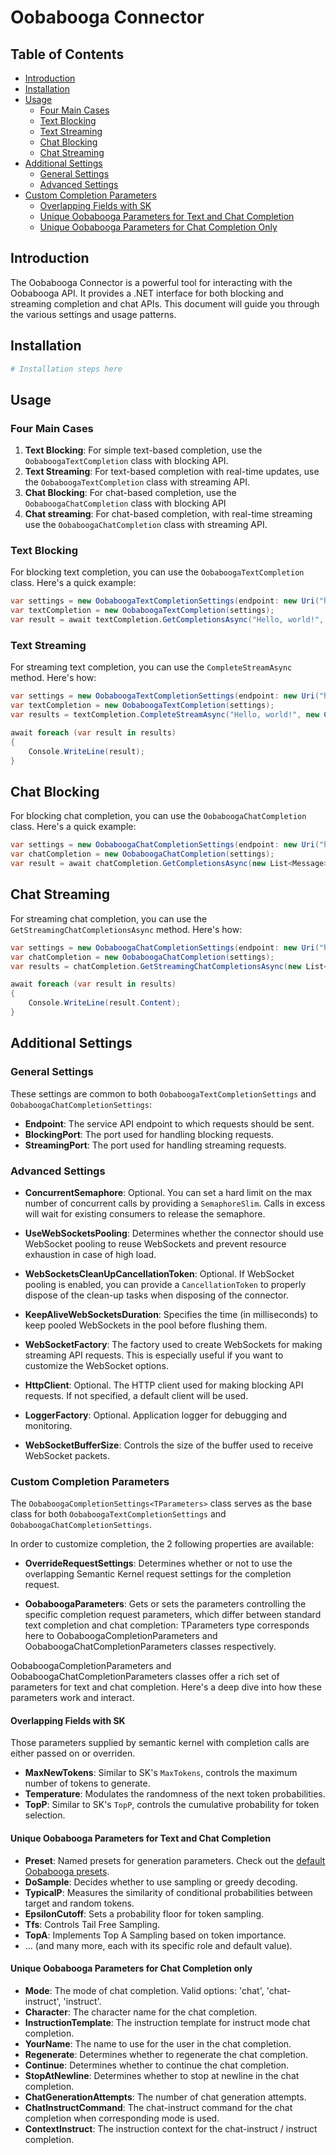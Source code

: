 # Oobabooga Connector

## Table of Contents
- [Introduction](#introduction)
- [Installation](#installation)
- [Usage](#usage)
  - [Four Main Cases](#four-main-cases)
  - [Text Blocking](#text-blocking)
  - [Text Streaming](#text-streaming)
  - [Chat Blocking](#chat-blocking)
  - [Chat Streaming](#chat-streaming)
- [Additional Settings](#additional-settings)
  - [General Settings](#general-settings)
  - [Advanced Settings](#advanced-settings)
- [Custom Completion Parameters](#custom-completion-parameters)
  - [Overlapping Fields with SK](#overlapping-fields-with-sk)
  - [Unique Oobabooga Parameters for Text and Chat Completion](#unique-oobabooga-parameters-for-text-and-chat-completion)
  - [Unique Oobabooga Parameters for Chat Completion Only](#unique-oobabooga-parameters-for-chat-completion-only)


## Introduction
The Oobabooga Connector is a powerful tool for interacting with the Oobabooga API. It provides a .NET interface for both blocking and streaming completion and chat APIs. This document will guide you through the various settings and usage patterns.

## Installation
```bash
# Installation steps here
```

## Usage

### Four Main Cases

1. **Text Blocking**: For simple text-based completion, use the `OobaboogaTextCompletion` class with blocking API.
2. **Text Streaming**: For text-based completion with real-time updates, use the `OobaboogaTextCompletion` class with streaming API.
3. **Chat Blocking**: For chat-based completion, use the `OobaboogaChatCompletion` class with blocking API
3. **Chat streaming**: For chat-based completion, with real-time streaming use the `OobaboogaChatCompletion` class with streaming API.

### Text Blocking
For blocking text completion, you can use the `OobaboogaTextCompletion` class. Here's a quick example:

```csharp
var settings = new OobaboogaTextCompletionSettings(endpoint: new Uri("http://localhost/"), blockingPort: 1234);
var textCompletion = new OobaboogaTextCompletion(settings);
var result = await textCompletion.GetCompletionsAsync("Hello, world!", new CompleteRequestSettings());
```

### Text Streaming
For streaming text completion, you can use the `CompleteStreamAsync` method. Here's how:

```csharp
var settings = new OobaboogaTextCompletionSettings(endpoint: new Uri("http://localhost/"), streamingPort: 2345);
var textCompletion = new OobaboogaTextCompletion(settings);
var results = textCompletion.CompleteStreamAsync("Hello, world!", new CompleteRequestSettings());

await foreach (var result in results)
{
    Console.WriteLine(result);
}
```

## Chat Blocking
For blocking chat completion, you can use the `OobaboogaChatCompletion` class. Here's a quick example:

```csharp
var settings = new OobaboogaChatCompletionSettings(endpoint: new Uri("http://localhost/"), blockingPort: 3456);
var chatCompletion = new OobaboogaChatCompletion(settings);
var result = await chatCompletion.GetCompletionsAsync(new List<Message> { new Message { Role = "user", Content = "Hello!" } }, new CompleteRequestSettings());
```

## Chat Streaming
For streaming chat completion, you can use the `GetStreamingChatCompletionsAsync` method. Here's how:

```csharp
var settings = new OobaboogaChatCompletionSettings(endpoint: new Uri("http://localhost/"), streamingPort: 4567);
var chatCompletion = new OobaboogaChatCompletion(settings);
var results = chatCompletion.GetStreamingChatCompletionsAsync(new List<Message> { new Message { Role = "user", Content = "Hello!" } }, new CompleteRequestSettings());

await foreach (var result in results)
{
    Console.WriteLine(result.Content);
}
```

## Additional Settings

### General Settings

These settings are common to both `OobaboogaTextCompletionSettings` and `OobaboogaChatCompletionSettings`:

- **Endpoint**: The service API endpoint to which requests should be sent.
- **BlockingPort**: The port used for handling blocking requests.
- **StreamingPort**: The port used for handling streaming requests.

### Advanced Settings

- **ConcurrentSemaphore**: Optional. You can set a hard limit on the max number of concurrent calls by providing a `SemaphoreSlim`. Calls in excess will wait for existing consumers to release the semaphore.
  
- **UseWebSocketsPooling**: Determines whether the connector should use WebSocket pooling to reuse WebSockets and prevent resource exhaustion in case of high load.

- **WebSocketsCleanUpCancellationToken**: Optional. If WebSocket pooling is enabled, you can provide a `CancellationToken` to properly dispose of the clean-up tasks when disposing of the connector.

- **KeepAliveWebSocketsDuration**: Specifies the time (in milliseconds) to keep pooled WebSockets in the pool before flushing them.

- **WebSocketFactory**: The factory used to create WebSockets for making streaming API requests. This is especially useful if you want to customize the WebSocket options.

- **HttpClient**: Optional. The HTTP client used for making blocking API requests. If not specified, a default client will be used.

- **LoggerFactory**: Optional. Application logger for debugging and monitoring.

- **WebSocketBufferSize**: Controls the size of the buffer used to receive WebSocket packets.

### Custom Completion Parameters

The `OobaboogaCompletionSettings<TParameters>` class serves as the base class for both `OobaboogaTextCompletionSettings` and  `OobaboogaChatCompletionSettings`. 

In order to customize completion, the 2 following properties are available:

- **OverrideRequestSettings**: Determines whether or not to use the overlapping Semantic Kernel request settings for the completion request.

- **OobaboogaParameters**: Gets or sets the parameters controlling the specific completion request parameters, which differ between standard text completion and chat completion: TParameters type corresponds here to OobaboogaCompletionParameters and OobaboogaChatCompletionParameters classes respectively.

OobaboogaCompletionParameters and OobaboogaChatCompletionParameters classes offer a rich set of parameters for text and chat completion. Here's a deep dive into how these parameters work and interact.

#### Overlapping Fields with SK

Those parameters supplied by semantic kernel with completion calls are either passed on or overriden.

- **MaxNewTokens**: Similar to SK's `MaxTokens`, controls the maximum number of tokens to generate.
- **Temperature**: Modulates the randomness of the next token probabilities.
- **TopP**: Similar to SK's `TopP`, controls the cumulative probability for token selection.

#### Unique Oobabooga Parameters for Text and Chat Completion

- **Preset**: Named presets for generation parameters. Check out the [default Oobabooga presets](https://github.com/oobabooga/text-generation-webui/tree/main/presets).
- **DoSample**: Decides whether to use sampling or greedy decoding.
- **TypicalP**: Measures the similarity of conditional probabilities between target and random tokens.
- **EpsilonCutoff**: Sets a probability floor for token sampling.
- **Tfs**: Controls Tail Free Sampling.
- **TopA**: Implements Top A Sampling based on token importance.
- ... (and many more, each with its specific role and default value).


#### Unique Oobabooga Parameters for Chat Completion only

- **Mode**: The mode of chat completion. Valid options: 'chat', 'chat-instruct', 'instruct'.
- **Character**: The character name for the chat completion.
- **InstructionTemplate**: The instruction template for instruct mode chat completion.
- **YourName**: The name to use for the user in the chat completion.
- **Regenerate**: Determines whether to regenerate the chat completion.
- **Continue**: Determines whether to continue the chat completion.
- **StopAtNewline**: Determines whether to stop at newline in the chat completion.
- **ChatGenerationAttempts**: The number of chat generation attempts.
- **ChatInstructCommand**: The chat-instruct command for the chat completion when corresponding mode is used.
- **ContextInstruct**: The instruction context for the chat-instruct / instruct completion.
